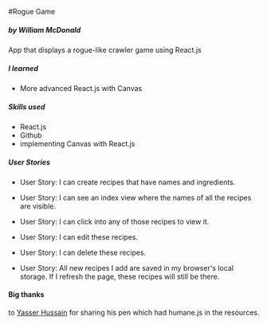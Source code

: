 #Rogue Game

##### by William McDonald

App that displays a rogue-like crawler game using React.js

##### I learned

 - More advanced React.js with Canvas

##### Skills used
 - React.js
 - Github
 - implementing Canvas with React.js

##### User Stories

 - User Story: I can create recipes that have names and ingredients.

 - User Story: I can see an index view where the names of all the recipes are visible.

 - User Story: I can click into any of those recipes to view it.

 - User Story: I can edit these recipes.

 - User Story: I can delete these recipes.

 - User Story: All new recipes I add are saved in my browser's local storage. If I refresh the page, these recipes will still be there.


#### Big thanks

 to [Yasser Hussain](http://codepen.io/yasserhussain1110/) for sharing his pen which had humane.js in the resources. 
